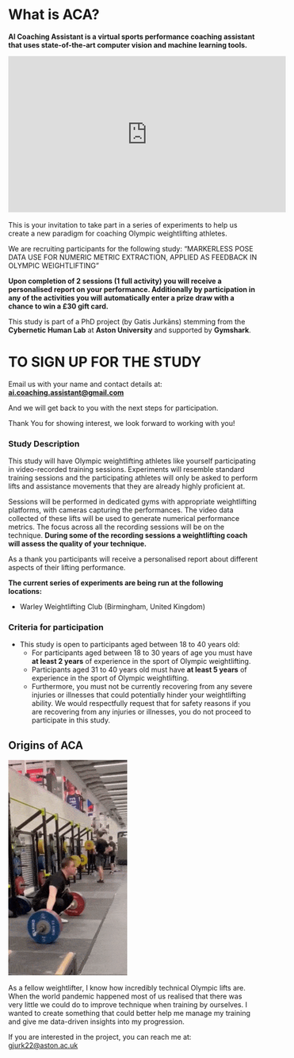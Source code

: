 # What is ACA?
**AI Coaching Assistant is a virtual sports performance coaching assistant that uses state-of-the-art computer vision and machine learning tools.**

<iframe width="560" height="315" src="https://www.youtube.com/embed/gxFo8lK0QCA?si=LVquPlgeti2Ac4uE" title="YouTube video player" frameborder="0" allow="accelerometer; autoplay; clipboard-write; encrypted-media; gyroscope; picture-in-picture; web-share" allowfullscreen></iframe>


This is your invitation to take part in a series of experiments to help us create a new paradigm for coaching Olympic weightlifting athletes.

We are recruiting participants for the following study:
    “MARKERLESS POSE DATA USE FOR NUMERIC METRIC EXTRACTION, APPLIED AS FEEDBACK IN OLYMPIC WEIGHTLIFTING”

**Upon completion of 2 sessions (1 full activity) you will receive a personalised report on your performance. Additionally by participation in any of the activities you will automatically enter a prize draw with a chance to win a £30 gift card.**

This study is part of a PhD project (by Gatis Jurkāns) stemming from the **Cybernetic Human Lab** at **Aston University** and supported by **Gymshark**. 


# TO SIGN UP FOR THE STUDY
Email us with your name and contact details at:  
**[ai.coaching.assistant@gmail.com](mailto:ai.coaching.assistant@gmail.com)**

And we will get back to you with the next steps for participation.

Thank You for showing interest, we look forward to working with you!

### Study Description
This study will have Olympic weightlifting athletes like yourself participating in video-recorded training sessions. Experiments will resemble standard training sessions and the participating athletes will only be asked to perform lifts and assistance movements that they are already highly proficient at.

Sessions will be performed in dedicated gyms with appropriate weightlifting platforms, with cameras capturing the performances. The video data collected of these lifts will be used to generate numerical performance metrics. The focus across all the recording sessions will be on the technique. **During some of the recording sessions a weightlifting coach will assess the quality of your technique.**

As a thank you participants will receive a personalised report about different aspects of their lifting performance.

**The current series of experiments are being run at the following locations:**
* Warley Weightlifting Club (Birmingham, United Kingdom)

### Criteria for participation
* This study is open to participants aged between 18 to 40 years old:
    * For participants aged between 18 to 30 years of age you must have **at least 2 years** of experience in the sport of Olympic weightlifting.
    * Participants aged 31 to 40 years old must have **at least 5 years** of experience in the sport of Olympic weightlifting. 
    * Furthermore, you must not be currently recovering from any severe injuries or illnesses that could potentially hinder your weightlifting ability. We would respectfully request that for safety reasons if you are recovering from any injuries or illnesses, you do not proceed to participate in this study.

## Origins of ACA

![Gatis 110 Snatch](/assets/img/110_7fps_240_ss3_t6_gifsicle.gif "Gatis Snatch 2")

As a fellow weightlifter, I know how incredibly technical Olympic lifts are. When the world pandemic happened most of us realised that there was very little we could do to improve technique when training by ourselves. I wanted to create something that could better help me manage my training and give me data-driven insights into my progression.

If you are interested in the project, you can reach me at: 
[gjurk22@aston.ac.uk](mailto:gjurk22@aston.ac.uk)
